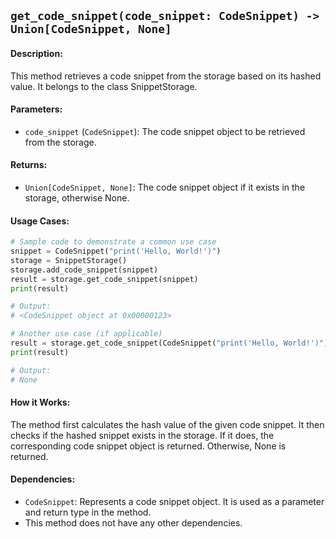 ## `get_code_snippet(code_snippet: CodeSnippet) -> Union[CodeSnippet, None]`

#### Description:
This method retrieves a code snippet from the storage based on its hashed value. It belongs to the class SnippetStorage.

#### Parameters:
- `code_snippet` (`CodeSnippet`): The code snippet object to be retrieved from the storage.

#### Returns:
- `Union[CodeSnippet, None]`: The code snippet object if it exists in the storage, otherwise None.

#### Usage Cases:

```python
# Sample code to demonstrate a common use case
snippet = CodeSnippet("print('Hello, World!')")
storage = SnippetStorage()
storage.add_code_snippet(snippet)
result = storage.get_code_snippet(snippet)
print(result)

# Output:
# <CodeSnippet object at 0x00000123>

# Another use case (if applicable)
result = storage.get_code_snippet(CodeSnippet("print('Hello, World!')"))
print(result)

# Output:
# None
```

#### How it Works:
The method first calculates the hash value of the given code snippet. It then checks if the hashed snippet exists in the storage. If it does, the corresponding code snippet object is returned. Otherwise, None is returned.

#### Dependencies:
- `CodeSnippet`: Represents a code snippet object. It is used as a parameter and return type in the method.
- This method does not have any other dependencies.